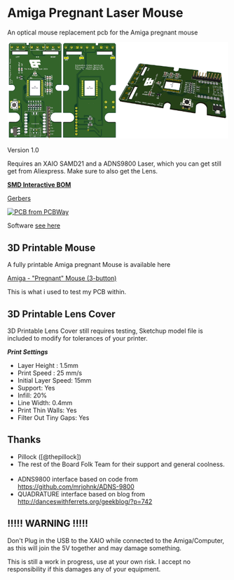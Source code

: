 # Amiga Pregnant Laser Mouse
 An optical mouse replacement pcb for the Amiga pregnant mouse

 ![PCB](images/banner.png)

Version 1.0

Requires an XAIO SAMD21 and a ADNS9800 Laser, which you can get still get from Aliexpress. Make sure to also get the Lens.

[**SMD Interactive BOM**][IBOMSMD]

[Gerbers](https://github.com/Board-Folk/PregnantLaserMouse/blob/main/production/Amiga_Pregnant_Laser_Mouse_1.0.zip)

<a href="https://www.pcbway.com/project/shareproject/Amiga_Pregnant_Laser_Mouse_bde463a2.html"><img src="https://www.pcbway.com/project/img/images/frompcbway-1220.png" alt="PCB from PCBWay" /></a>

Software [see here](https://github.com/Board-Folk/PregnantLaserMouse/tree/main/SW)

## 3D Printable Mouse

A fully printable Amiga pregnant Mouse is available here

[Amiga - "Pregnant" Mouse (3-button)](https://www.printables.com/model/966841-amiga-pregnant-mouse-3-button)

This is what i used to test my PCB within.


## 3D Printable Lens Cover

3D Printable Lens Cover still requires testing, Sketchup model file is included to modify for tolerances of your printer.

***Print Settings***

* Layer Height : 1.5mm
* Print Speed : 25 mm/s
* Initial Layer Speed: 15mm
* Support: Yes
* Infill: 20%
* Line Width: 0.4mm
* Print Thin Walls: Yes
* Filter Out Tiny Gaps: Yes


## Thanks

  * Pillock ([@thepillock])
&nbsp;
  * The rest of the Board Folk Team for their support and general
    coolness.\
&nbsp;
  * ADNS9800 interface based on code from https://github.com/mrjohnk/ADNS-9800
  * QUADRATURE interface based on blog from http://danceswithferrets.org/geekblog/?p=742



## !!!!! WARNING !!!!!
Don't Plug in the USB to the XAIO while connected to the Amiga/Computer, as this will join the 5V together and may damage something.

This is still a work in progress, use at your own risk. I accept no responsibility if this damages any of your equipment.


[IBOMSMD]: http://htmlpreview.github.io/?https://raw.githubusercontent.com/Board-Folk/PregnantLaserMouse/main/bom/PregnantMouseBom.html

